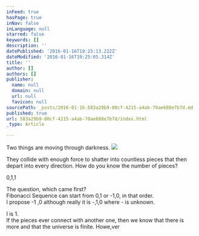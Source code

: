 ```yaml
---
inFeed: true
hasPage: true
inNav: false
inLanguage: null
starred: false
keywords: []
description: ''
datePublished: '2016-01-16T19:25:13.222Z'
dateModified: '2016-01-16T19:25:05.314Z'
title: ''
author: []
authors: []
publisher:
  name: null
  domain: null
  url: null
  favicon: null
sourcePath: _posts/2016-01-16-583a29b9-80cf-4215-a4ab-70ae688e7b7d.md
published: true
url: 583a29b9-80cf-4215-a4ab-70ae688e7b7d/index.html
_type: Article

---
```

Two things are moving through darkness.
![](https://the-grid-user-content.s3-us-west-2.amazonaws.com/a5e4ed04-beac-4e05-bb28-8889fbb8466d.jpg)

They collide with enough force to shatter into countless pieces that then depart into every direction. How do you know the number of pieces?

0,1,1

The question, which came first?  
Fibonacci Sequence can start from 0,1 or -1,0, in that order.  
I propose -1 ,0 although really it is -,1,0 where - is unknown.

I is 1\.  
If the pieces ever connect with another one, then we know that there is more and that the universe is finite. Howe,ver